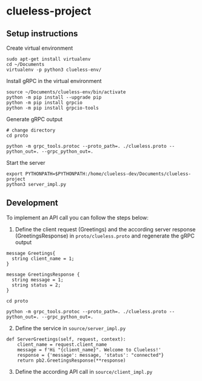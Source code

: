 # clueless-project

## Setup instructions
Create virtual environment
```commandline
sudo apt-get install virtualenv
cd ~/Documents
virtualenv -p python3 clueless-env/
```
Install gRPC in the virtual environment
```commandline
source ~/Documents/clueless-env/bin/activate
python -m pip install --upgrade pip
python -m pip install grpcio
python -m pip install grpcio-tools
```

Generate gRPC output
```commandline
# change directory
cd proto

python -m grpc_tools.protoc --proto_path=. ./clueless.proto --python_out=. --grpc_python_out=.
```
Start the server
```commandline
export PYTHONPATH=$PYTHONPATH:/home/clueless-dev/Documents/clueless-project
python3 server_impl.py
```

## Development
To implement an API call you can follow the steps below:

1. Define the client request (Greetings) and the according server response (GreetingsResponse) in `proto/clueless.proto` and regenerate the gRPC output
```
message Greetings{
  string client_name = 1;
}

message GreetingsResponse {
  string message = 1;
  string status = 2;
}
```
```commandline
cd proto

python -m grpc_tools.protoc --proto_path=. ./clueless.proto --python_out=. --grpc_python_out=.
```
2. Define the service in `source/server_impl.py`
```
def ServerGreetings(self, request, context):
    client_name = request.client_name
    message = f'Hi "{client_name}". Welcome to Clueless!'
    response = {'message': message, 'status': "connected"}
    return pb2.GreetingsResponse(**response)
```
3. Define the according API call in `source/client_impl.py`
